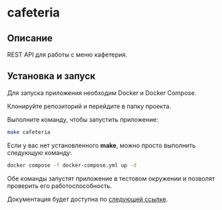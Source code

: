 # cafeteria
## Описание

REST API для работы с меню кафетерия.

## Установка и запуск
Для запуска приложения необходим Docker и Docker Compose.

Клонируйте репозиторий и перейдите в папку проекта.

Выполните команду, чтобы запустить приложение:
```bash
make cafeteria
```

Если у вас нет установленного **make**, можно просто выполнить следующую команду:
```bash
docker compose -f docker-compose.yml up -d
```

Обе команды запустят приложение в тестовом окружении и позволят проверить его работоспособность.

Документация будет доступна по [следующей ссылке](http://127.0.0.1:8000/docs).